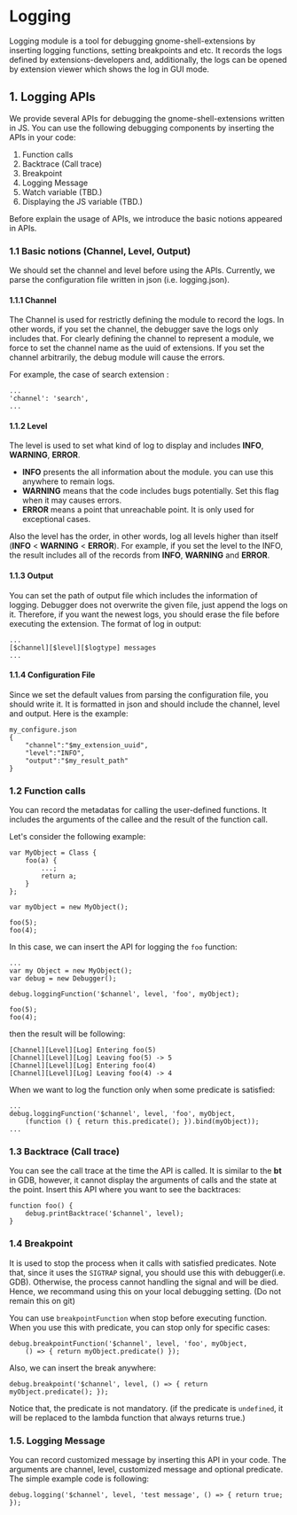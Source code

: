 # Logging

Logging module is a tool for debugging gnome-shell-extensions by inserting logging functions,
setting breakpoints and etc.
It records the logs defined by extensions-developers and, additionally, the logs can be opened by extension viewer which shows the log in GUI mode.

## 1. Logging APIs

We provide several APIs for debugging the gnome-shell-extensions written in JS.
You can use the following debugging components by inserting the APIs in your code:
1. Function calls
2. Backtrace (Call trace)
3. Breakpoint
4. Logging Message
5. Watch variable (TBD.)
6. Displaying the JS variable (TBD.)

Before explain the usage of APIs, we introduce the basic notions appeared in APIs.

### 1.1 Basic notions (Channel, Level, Output)

We should set the channel and level before using the APIs.
Currently, we parse the configuration file written in json (i.e. logging.json).

#### 1.1.1 Channel

The Channel is used for restrictly defining the module to record the logs.
In other words, if you set the channel, the debugger save the logs only includes that.
For clearly defining the channel to represent a module, we force to set the channel name as the uuid of extensions.
If you set the channel arbitrarily, the debug module will cause the errors.

For example, the case of search extension :

```
...
'channel': 'search',
...
```

#### 1.1.2 Level

The level is used to set what kind of log to display and includes __INFO__, __WARNING__, __ERROR__.
* __INFO__ presents the all information about the module. you can use this anywhere to remain logs.
* __WARNING__ means that the code includes bugs potentially. Set this flag when it may causes errors.
* __ERROR__ means a point that unreachable point. It is only used for exceptional cases.

Also the level has the order, in other words, log all levels higher than itself (__INFO__ < __WARNING__ < __ERROR__).
For example, if you set the level to the INFO, the result includes all of the records from __INFO__, __WARNING__ and __ERROR__.

#### 1.1.3 Output

You can set the path of output file which includes the information of logging.
Debugger does not overwrite the given file, just append the logs on it.
Therefore, if you want the newest logs, you should erase the file before executing the extension.
The format of log in output:

```
...
[$channel][$level][$logtype] messages
...
```

#### 1.1.4 Configuration File

Since we set the default values from parsing the configuration file, you should write it.
It is formatted in json and should include the channel, level and output.
Here is the example:

```
my_configure.json
{
    "channel":"$my_extension_uuid",
    "level":"INFO",
    "output":"$my_result_path"
}
```

### 1.2 Function calls

You can record the metadatas for calling the user-defined functions.
It includes the arguments of the callee and the result of the function call.

Let's consider the following example:

```
var MyObject = Class {
    foo(a) {
        ...;
        return a;
    }
};

var myObject = new MyObject();

foo(5);
foo(4);
```

In this case, we can insert the API for logging the `foo` function:

```
...
var my Object = new MyObject();
var debug = new Debugger();

debug.loggingFunction('$channel', level, 'foo', myObject);

foo(5);
foo(4);
```

then the result will be following:

```
[Channel][Level][Log] Entering foo(5)
[Channel][Level][Log] Leaving foo(5) -> 5
[Channel][Level][Log] Entering foo(4)
[Channel][Level][Log] Leaving foo(4) -> 4
```

When we want to log the function only when some predicate is satisfied:

```
...
debug.loggingFunction('$channel', level, 'foo', myObject,
    (function () { return this.predicate(); }).bind(myObject));
...
```

### 1.3 Backtrace (Call trace)

You can see the call trace at the time the API is called.
It is similar to the __bt__ in GDB, however, it cannot display the arguments of calls and the state at the point.
Insert this API where you want to see the backtraces:

```
function foo() {
    debug.printBacktrace('$channel', level);
}
```

### 1.4 Breakpoint

It is used to stop the process when it calls with satisfied predicates.
Note that, since it uses the `SIGTRAP` signal, you should use this with debugger(i.e. GDB).
Otherwise, the process cannot handling the signal and will be died.
Hence, we recommand using this on your local debugging setting. (Do not remain this on git)

You can use `breakpointFunction` when stop before executing function.
When you use this with predicate, you can stop only for specific cases:
```
debug.breakpointFunction('$channel', level, 'foo', myObject,
    () => { return myObject.predicate() });
```

Also, we can insert the break anywhere:

```
debug.breakpoint('$channel', level, () => { return myObject.predicate(); });
```

Notice that, the predicate is not mandatory. (if the predicate is `undefined`, it will be replaced to the lambda function that always returns true.)

### 1.5. Logging Message

You can record customized message by inserting this API in your code.
The arguments are channel, level, customized message and optional predicate.
The simple example code is following:

```
debug.logging('$channel', level, 'test message', () => { return true; });
```
